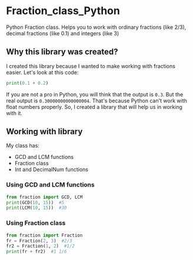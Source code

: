 # Fraction_class_Python
Python Fraction class. Helps you to work with ordinary fractions (like 2/3), decimal fractions (like 0.1) and integers (like 3)
## Why this library was created?
I created this library because I wanted to make working with fractions easier. Let's look at this code:
```py
print(0.1 + 0.2)
```
If you are not a pro in Python, you will think that the output is `0.3`. But the real output is `0.30000000000000004`. That's because Python can't work with float numbers properly. So, I created a library that will help us in working with it.
## Working with library
My class has:
- GCD and LCM functions
- Fraction class
- Int and DecimalNum functions
### Using GCD and LCM functions
```py
from fraction import GCD, LCM
print(GCD(10, 15))  #5
print(LCM(10, 15))  #30
```
### Using Fraction class
```py
from fraction import Fraction
fr = Fraction(2, 3)  #2/3
fr2 = Fraction(1, 2)  #1/2
print(fr + fr2)  #1 1/6
```

